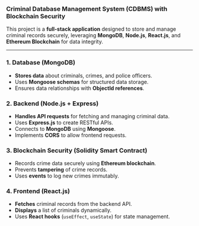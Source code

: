 
### **Criminal Database Management System (CDBMS) with Blockchain Security**  

This project is a **full-stack application** designed to store and manage criminal records securely, leveraging **MongoDB**, **Node.js**, **React.js**, and **Ethereum Blockchain** for data integrity.

---

### **1. Database (MongoDB)**
- **Stores data** about criminals, crimes, and police officers.
- Uses **Mongoose schemas** for structured data storage.
- Ensures data relationships with **ObjectId references**.

### **2. Backend (Node.js + Express)**
- **Handles API requests** for fetching and managing criminal data.
- Uses **Express.js** to create RESTful APIs.
- Connects to **MongoDB** using **Mongoose**.
- Implements **CORS** to allow frontend requests.

### **3. Blockchain Security (Solidity Smart Contract)**
- Records crime data securely using **Ethereum blockchain**.
- Prevents **tampering** of crime records.
- Uses **events** to log new crimes immutably.

### **4. Frontend (React.js)**
- **Fetches** criminal records from the backend API.
- **Displays** a list of criminals dynamically.
- Uses **React hooks** (`useEffect`, `useState`) for state management.
